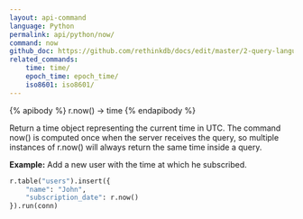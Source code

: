 ```yaml
---
layout: api-command 
language: Python
permalink: api/python/now/
command: now 
github_doc: https://github.com/rethinkdb/docs/edit/master/2-query-language/api/python/dates-and-times/now.md
related_commands:
    time: time/
    epoch_time: epoch_time/
    iso8601: iso8601/
---
```


{% apibody %}
r.now() → time
{% endapibody %}

Return a time object representing the current time in UTC. The command now() is computed once when the server receives the query, so multiple instances of r.now() will always return the same time inside a query.

__Example:__ Add a new user with the time at which he subscribed.

```py
r.table("users").insert({
    "name": "John",
    "subscription_date": r.now()
}).run(conn)
```


